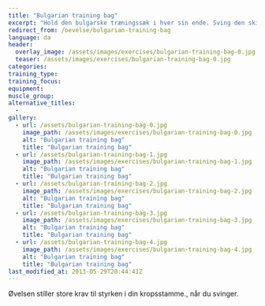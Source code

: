 ```yaml
---
title: "Bulgarian training bag"
excerpt: "Hold den bulgarske træningssæk i hver sin ende. Sving den skiftevis den ene og anden vej rundt om hovedet."
redirect_from: /oevelse/bulgarian-training-bag
language: da
header:
  overlay_image: /assets/images/exercises/bulgarian-training-bag-0.jpg
  teaser: /assets/images/exercises/bulgarian-training-bag-0.jpg
categories:
training_type: 
training_focus: 
equipment:
muscle_group:
alternative_titles:
  - 
gallery:
  - url: /assets/bulgarian-training-bag-0.jpg
    image_path: /assets/images/exercises/bulgarian-training-bag-0.jpg
    alt: "Bulgarian training bag"
    title: "Bulgarian training bag"
  - url: /assets/bulgarian-training-bag-1.jpg
    image_path: /assets/images/exercises/bulgarian-training-bag-1.jpg
    alt: "Bulgarian training bag"
    title: "Bulgarian training bag"
  - url: /assets/bulgarian-training-bag-2.jpg
    image_path: /assets/images/exercises/bulgarian-training-bag-2.jpg
    alt: "Bulgarian training bag"
    title: "Bulgarian training bag"
  - url: /assets/bulgarian-training-bag-3.jpg
    image_path: /assets/images/exercises/bulgarian-training-bag-3.jpg
    alt: "Bulgarian training bag"
    title: "Bulgarian training bag"
  - url: /assets/bulgarian-training-bag-4.jpg
    image_path: /assets/images/exercises/bulgarian-training-bag-4.jpg
    alt: "Bulgarian training bag"
    title: "Bulgarian training bag"
last_modified_at: 2013-05-29T20:44:41Z
---
```


Øvelsen stiller store krav til styrken i din kropsstamme., når du svinger.
